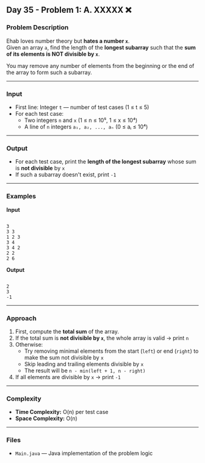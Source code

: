 ## Day 35 - Problem 1: A. XXXXX ❌

### Problem Description

Ehab loves number theory but **hates a number `x`**.  
Given an array `a`, find the length of the **longest subarray** such that the **sum of its elements is NOT divisible by `x`**.

You may remove any number of elements from the beginning or the end of the array to form such a subarray.

---

### Input

- First line: Integer `t` — number of test cases (1 ≤ t ≤ 5)  
- For each test case:
  - Two integers `n` and `x` (1 ≤ n ≤ 10⁵, 1 ≤ x ≤ 10⁴)
  - A line of `n` integers `a₁, a₂, ..., aₙ` (0 ≤ aᵢ ≤ 10⁴)

---

### Output

- For each test case, print the **length of the longest subarray** whose sum is **not divisible** by `x`
- If such a subarray doesn't exist, print `-1`

---

### Examples

**Input**
```

3
3 3
1 2 3
3 4
3 4 2
2 2
2 6

```

**Output**
```

2
3
-1

```

---

### Approach

1. First, compute the **total sum** of the array.  
2. If the total sum is **not divisible by `x`**, the whole array is valid → print `n`
3. Otherwise:
   - Try removing minimal elements from the start (`left`) or end (`right`) to make the sum not divisible by `x`
   - Skip leading and trailing elements divisible by `x`
   - The result will be `n - min(left + 1, n - right)`
4. If all elements are divisible by `x` → print `-1`

---

### Complexity

- **Time Complexity:** O(n) per test case  
- **Space Complexity:** O(n)

---

### Files

- `Main.java` — Java implementation of the problem logic
